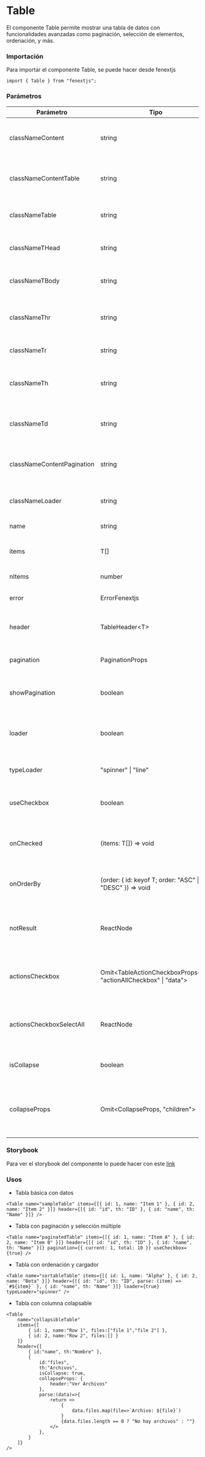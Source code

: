 # Table

El componente Table permite mostrar una tabla de datos con funcionalidades avanzadas como paginación, selección de elementos, ordenación, y más.

### Importación

Para importar el componente Table, se puede hacer desde fenextjs

```tsx copy
import { Table } from "fenextjs";
```

### Parámetros

| Parámetro | Tipo | Requerido | Default | Descripcion |
| --------- | ---- | --------- | ------- | ----------- |
| classNameContent | string | no | "" | Clase CSS para el contenedor principal de la tabla. |
| classNameContentTable | string | no | "" | Clase CSS para el contenedor del elemento de la tabla. |
| classNameTable | string | no | "" | Clase CSS para el elemento de la tabla. |
| classNameTHead | string | no | "" | Clase CSS para el encabezado de la tabla. |
| classNameTBody | string | no | "" | Clase CSS para el cuerpo de la tabla. |
| classNameThr | string | no | "" | Clase CSS para las filas del encabezado de la tabla. |
| classNameTr | string | no | "" | Clase CSS para las filas de la tabla. |
| classNameTh | string | no | "" | Clase CSS para las celdas del encabezado de la tabla. |
| classNameTd | string | no | "" | Clase CSS para las celdas del cuerpo de la tabla. |
| classNameContentPagination | string | no | "" | Clase CSS para el contenedor de la paginación. |
| classNameLoader | string | no | "" | Clase CSS para el elemento del cargador. |
| name | string | sí |  | Nombre de la tabla. |
| items | T[] | sí |  | Arreglo de datos a mostrar en la tabla. |
| nItems | number | no |  | Cantiad total de los items. |
| error | ErrorFenextjs | no |  | Error que se muestra en la tabla. |
| header | TableHeader\<T\> | sí |  | Configuración del encabezado de la tabla. |
| pagination | PaginationProps | no |  | Propiedades opcionales de la paginación de la tabla. |
| showPagination | boolean | no | true | Indica si se debe mostrar la paginación en la tabla. |
| loader | boolean | no | false | Muestra un cargador mientras se cargan los datos de la tabla. |
| typeLoader | "spinner" \| "line" | no | "line" | Tipo de cargador a mostrar. |
| useCheckbox | boolean | no | true | Si se deben incluir casillas de verificación en la tabla. |
| onChecked | (items: T[]) =\> void | no |  | Función a ejecutar al seleccionar elementos de la tabla. |
| onOrderBy | (order: \{ id: keyof T; order: "ASC" \| "DESC" \}) =\> void | no |  | Función a ejecutar para ordenar los datos de la tabla. |
| notResult | ReactNode | no | \<div\>There is not results\</div\> | Componente a mostrar cuando no hay resultados en la tabla. |
| actionsCheckbox | Omit\<TableActionCheckboxProps\<T\>, "actionAllCheckbox" \| "data"\> | no |  | Propiedades para las acciones de selección múltiple de la tabla. |
| actionsCheckboxSelectAll | ReactNode | no | "Select All" | Componente para seleccionar todas las casillas de verificación. |
| isCollapse | boolean | no |  | Indica si la columna tiene funcionalidad de colapso. |
| collapseProps | Omit\<CollapseProps, "children"\> | no |  | Propiedades del componente Collapse utilizadas en columnas colapsables. |

### Storybook

Para ver el storybook del componente lo puede hacer con este [link](https://fenextjs-component-storybook.vercel.app/?path=/story/table-table--index)

### Usos

- Tabla básica con datos

```tsx copy
<Table name="sampleTable" items={[{ id: 1, name: "Item 1" }, { id: 2, name: "Item 2" }]} header={[{ id: "id", th: "ID" }, { id: "name", th: "Name" }]} />
```

- Tabla con paginación y selección múltiple

```tsx copy
<Table name="paginatedTable" items={[{ id: 1, name: "Item A" }, { id: 2, name: "Item B" }]} header={[{ id: "id", th: "ID" }, { id: "name", th: "Name" }]} pagination={{ current: 1, total: 10 }} useCheckbox={true} />
```

- Tabla con ordenación y cargador

```tsx copy
<Table name="sortableTable" items={[{ id: 1, name: "Alpha" }, { id: 2, name: "Beta" }]} header={[{ id: "id", th: "ID", parse: (item) => `#${item}` }, { id: "name", th: "Name" }]} loader={true} typeLoader="spinner" />
```

- Tabla con columna colapsable

```tsx copy
<Table 
    name="collapsibleTable" 
    items={[
        { id: 1, name:"Row 1", files:["file 1","file 2"] }, 
        { id: 2, name:"Row 2", files:[] }
    ]} 
    header={[
        { id:"name", th:"Nombre" }, 
        { 
            id:"files", 
            th:"Archivos", 
            isCollapse: true, 
            collapseProps: { 
                header:"Ver Archivos" 
            },
            parse:(data)=>{
                return <>
                    {
                        data.files.map(file=>`Archivo: ${file}`)
                    }
                    {data.files.length == 0 ? "No hay archivos" : ""}
                </>
            },
        }
    ]}
/>
```

